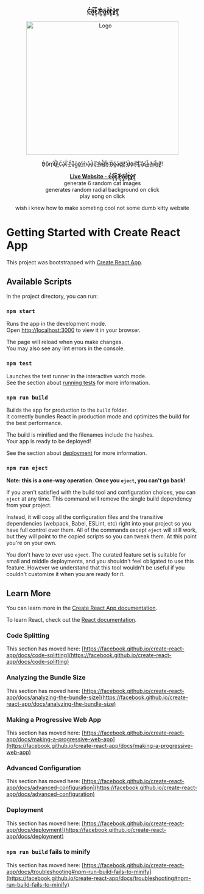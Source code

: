 


<div align="center">
<a href="https://github.com/Kmachappy/Runners-Page">
<h3 align="center">C̶̹̓a̴̱̖͆͠t̷̮̝͋ ̸̠̐P̷̭͙̀a̵̬͚̋r̸͖̋̀t̸̬̚ͅẙ̷͍͑!̸̥̼̍</h3>
</a> 
<a href="https://cat-party.herokuapp.com/">
    <img src="https://i.imgur.com/zXHi1ms.jpg" alt="Logo" width="400" height="350">
</a>



  <p align="center">
    <p>D̵̘͗u̷̠͊m̷̘̚b̶̙̐ ̷͖͋Ć̴̜á̶̢ẗ̷̩́ ̴̹́P̵̪̒a̴̘͌g̵̢̈ē̸̳ ̶̲̈m̷̤̀a̴̝̔d̴̞̀e̵͉̊ ̷̲͝ẅ̶̩i̴̫̓t̸͆ͅh̸͈̆ ̶̤̔Ř̶̡ě̴͖ả̷̤c̷͓̈t̷͕̄!̸͉̀ ̴̥̕d̷̡̀ō̵̢n̶͉͝'̴̢͝t̶͇̀ ̷̜͂a̷̡̾s̵̀͜k̵̖̐ ̸̮̆w̵͔̚h̶̳̑y̸͓͌!</p>
    <a href="https://cat-party.herokuapp.com/"><strong>Live Website - C̶̹̓a̴̱̖͆͠t̷̮̝͋ ̸̠̐P̷̭͙̀a̵̬͚̋r̸͖̋̀t̸̬̚ͅẙ̷͍͑!̸̥̼̍</strong></a>
    <br />
    generate 6 random cat images<br>
    generates random radial background on click <br>
    play song on click<br>

wish i knew how to make someting cool not some dumb kitty website

  </p>
</div>



# Getting Started with Create React App

This project was bootstrapped with [Create React App](https://github.com/facebook/create-react-app).

## Available Scripts

In the project directory, you can run:

### `npm start`

Runs the app in the development mode.\
Open [http://localhost:3000](http://localhost:3000) to view it in your browser.

The page will reload when you make changes.\
You may also see any lint errors in the console.

### `npm test`

Launches the test runner in the interactive watch mode.\
See the section about [running tests](https://facebook.github.io/create-react-app/docs/running-tests) for more information.

### `npm run build`

Builds the app for production to the `build` folder.\
It correctly bundles React in production mode and optimizes the build for the best performance.

The build is minified and the filenames include the hashes.\
Your app is ready to be deployed!

See the section about [deployment](https://facebook.github.io/create-react-app/docs/deployment) for more information.

### `npm run eject`

**Note: this is a one-way operation. Once you `eject`, you can't go back!**

If you aren't satisfied with the build tool and configuration choices, you can `eject` at any time. This command will remove the single build dependency from your project.

Instead, it will copy all the configuration files and the transitive dependencies (webpack, Babel, ESLint, etc) right into your project so you have full control over them. All of the commands except `eject` will still work, but they will point to the copied scripts so you can tweak them. At this point you're on your own.

You don't have to ever use `eject`. The curated feature set is suitable for small and middle deployments, and you shouldn't feel obligated to use this feature. However we understand that this tool wouldn't be useful if you couldn't customize it when you are ready for it.

## Learn More

You can learn more in the [Create React App documentation](https://facebook.github.io/create-react-app/docs/getting-started).

To learn React, check out the [React documentation](https://reactjs.org/).

### Code Splitting

This section has moved here: [https://facebook.github.io/create-react-app/docs/code-splitting](https://facebook.github.io/create-react-app/docs/code-splitting)

### Analyzing the Bundle Size

This section has moved here: [https://facebook.github.io/create-react-app/docs/analyzing-the-bundle-size](https://facebook.github.io/create-react-app/docs/analyzing-the-bundle-size)

### Making a Progressive Web App

This section has moved here: [https://facebook.github.io/create-react-app/docs/making-a-progressive-web-app](https://facebook.github.io/create-react-app/docs/making-a-progressive-web-app)

### Advanced Configuration

This section has moved here: [https://facebook.github.io/create-react-app/docs/advanced-configuration](https://facebook.github.io/create-react-app/docs/advanced-configuration)

### Deployment

This section has moved here: [https://facebook.github.io/create-react-app/docs/deployment](https://facebook.github.io/create-react-app/docs/deployment)

### `npm run build` fails to minify

This section has moved here: [https://facebook.github.io/create-react-app/docs/troubleshooting#npm-run-build-fails-to-minify](https://facebook.github.io/create-react-app/docs/troubleshooting#npm-run-build-fails-to-minify)
